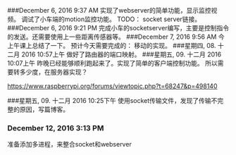 ###December 6, 2016 9:37 AM
实现了webserver的简单功能，显示监控视频。
调试了小车端的motion监控功能。
TODO：
socket server链接。
###December 6, 2016 9:21 PM
完成小车的socketserver编写，主要是控制指令的发送。还需要使用上一些距离传感器等。
###December 7, 2016 9:56 AM
今上午课上总结了一下。
预计今天需要完成的：
移动的实现。
###星期四, 08. 十二月 2016 10:57上午 
做好了路由器的端口映射。
###星期五, 09. 十二月 2016 10:07上午 
昨晚已经能够顺利跑起来了。实现了简单的客户端控制功能。
所以需要转多少度，在服务器实现？

https://www.raspberrypi.org/forums/viewtopic.php?t=68247&p=498140

###星期五, 09. 十二月 2016 10:25下午 
使用socket传输文件，发现了传输不完整的原因，写篇博客。
### December 12, 2016 3:13 PM
准备添加多进程，来整合socket和webserver